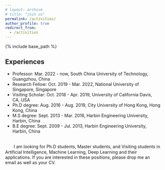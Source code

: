 ```yaml
---
# layout: archive
# title: "join us"
permalink: /activities/
author_profile: true
redirect_from:
  - /activities
---
```


{% include base_path %}

Experiences
----------
* Professor: Mar. 2022 - now, South China University of Technology, Guangzhou, China
* Research Fellow: Oct. 2019 - Mar. 2022, National University of Singapore, Singapore
* Visiting Scholar: Oct. 2018 - Apr. 2019, University of California Davis, CA, USA
* Ph.D degree: Aug. 2016 - Aug. 2019, City University of Hong Kong, Hong Kong, China
* M.S degree: Sept. 2013 - Mar. 2016, Harbin Engineering University, Harbin, China
* B.E degree: Sept. 2009 - Jul. 2013, Harbin Engineering University, Harbin, China







<br />
　　I am looking for Ph.D students, Master students, and Visiting students in Artificial Intelligence, Machine Learning, Deep Learning and their applications. If you are interested in these positions, please drop me an email as well as your CV.


